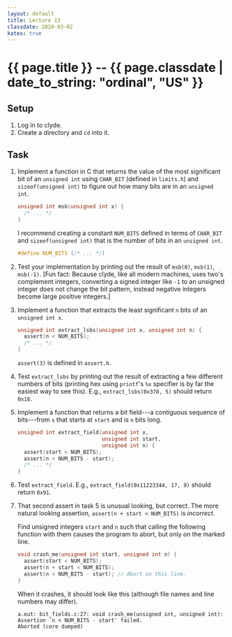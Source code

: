 ```yaml
---
layout: default
title: Lecture 13
classdate: 2020-03-02
katex: true
---
```

# {{ page.title }} -- {{ page.classdate | date_to_string: "ordinal", "US" }}

## Setup
1. Log in to clyde.
2. Create a directory and `cd` into it.

## Task
1. Implement a function in C that returns the value of the most significant
   bit of an `unsigned int` using `CHAR_BIT` (defined in `limits.h`) and
   `sizeof(unsigned int)` to figure out how many bits are in an `unsigned
   int`.
   ```c
   unsigned int msb(unsigned int x) {
     /* ... */
   }
   ```

   I recommend creating a constant `NUM_BITS` defined in terms of `CHAR_BIT`
   and `sizeof(unsigned int)` that is the number of bits in an `unsigned int`.
   ```c
   #define NUM_BITS (/* ... */)
   ```
2. Test your implementation by printing out the result of `msb(0)`, `msb(1)`,
   `msb(-1)`. [Fun fact: Because clyde, like all modern machines, uses two's
   complement integers, converting a signed integer like `-1` to an unsigned
   integer does not change the bit pattern, instead negative integers become
   large positive integers.]
3. Implement a function that extracts the least significant `n` bits of an
   `unsigned int x`.
   ```c
   unsigned int extract_lsbs(unsigned int x, unsigned int n) {
     assert(n < NUM_BITS);
     /* ... */
   }
   ```

   `assert(3)` is defined in `assert.h`.
4. Test `extract_lsbs` by printing out the result of extracting a few
   different numbers of bits (printing hex using `printf`'s `%x` specifier is
   by far the easiest way to see this). E.g., `extract_lsbs(0x378, 5)` should
   return `0x18`.
5. Implement a function that returns a bit field---a contiguous sequence of
   bits---from `x` that starts at `start` and is `n` bits long.
   ```c
   unsigned int extract_field(unsigned int x,
                              unsigned int start,
                              unsigned int n) {
     assert(start < NUM_BITS);
     assert(n < NUM_BITS - start);
     /* ... */
   }
   ```
6. Test `extract_field`. E.g., `extract_field(0x11223344, 17, 9)` should
   return `0x91`.
7. That second assert in task 5 is unusual looking, but correct. The more
   natural looking assertion, `assert(n + start < NUM_BITS)` is _incorrect_.

   Find unsigned integers `start` and `n` such that calling the following
   function with them causes the program to abort, but only on the marked
   line.
   ```c
   void crash_me(unsigned int start, unsigned int n) {
     assert(start < NUM_BITS);
     assert(n + start < NUM_BITS);
     assert(n < NUM_BITS - start); // Abort on this line.
   }
   ```

   When it crashes, it should look like this (although file names and line
   numbers may differ).
   ```
   a.out: bit_fields.c:27: void crash_me(unsigned int, unsigned int): Assertion `n < NUM_BITS - start' failed.
   Aborted (core dumped)
   ```
